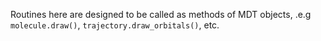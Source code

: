 Routines here are designed to be called as methods of MDT objects, .e.g `molecule.draw()`, `trajectory.draw_orbitals()`, etc.